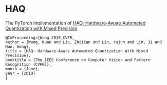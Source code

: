 # HAQ
The PyTorch implementation of [HAQ: Hardware-Aware Automated Quantization with Mixed Precision](http://openaccess.thecvf.com/content_CVPR_2019/papers/Wang_HAQ_Hardware-Aware_Automated_Quantization_With_Mixed_Precision_CVPR_2019_paper.pdf)


```
@InProceedings{Wang_2019_CVPR,
author = {Wang, Kuan and Liu, Zhijian and Lin, Yujun and Lin, Ji and Han, Song},
title = {HAQ: Hardware-Aware Automated Quantization With Mixed Precision},
booktitle = {The IEEE Conference on Computer Vision and Pattern Recognition (CVPR)},
month = {June},
year = {2019}
}
```
